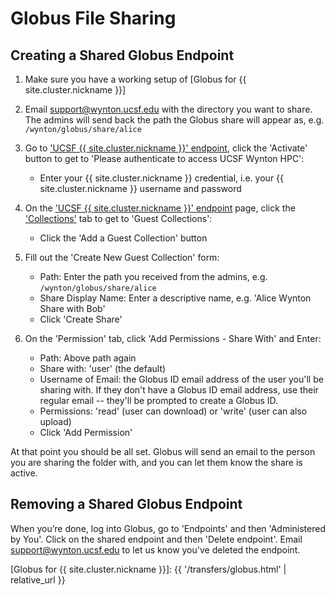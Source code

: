 # Globus File Sharing


## Creating a Shared Globus Endpoint

1. Make sure you have a working setup of [Globus for {{ site.cluster.nickname }}]

2. Email [support@wynton.ucsf.edu] with the directory you want to share.
   The admins will send back the path the Globus share will appear as, e.g. `/wynton/globus/share/alice`

3. Go to ['UCSF {{ site.cluster.nickname }}' endpoint], click the 'Activate' button to get to 'Please authenticate to access UCSF Wynton HPC':
   * Enter your {{ site.cluster.nickname }} credential, i.e. your {{ site.cluster.nickname }} username and password

3. On the ['UCSF {{ site.cluster.nickname }}' endpoint] page, click the ['Collections'] tab to get to 'Guest Collections':
   * Click the 'Add a Guest Collection' button

6. Fill out the 'Create New Guest Collection' form:
   * Path: Enter the path you received from the admins, e.g. `/wynton/globus/share/alice`
   * Share Display Name: Enter a descriptive name, e.g. 'Alice Wynton Share with Bob'
   * Click 'Create Share'
   
7. On the 'Permission' tab, click 'Add Permissions - Share With' and Enter:
   * Path: Above path again
   * Share with: 'user' (the default)
   * Username of Email: the Globus ID email address of the user you'll be sharing with.  If they don't have a Globus ID email address, use their regular email -- they'll be prompted to create a Globus ID.
   * Permissions: 'read' (user can download) or 'write' (user can also upload)
   * Click 'Add Permission'

At that point you should be all set.  Globus will send an email to the person you are sharing the folder with, and you can let them know the share is active.


## Removing a Shared Globus Endpoint

When you’re done, log into Globus, go to 'Endpoints' and then 'Administered by You'. Click on the shared endpoint and then 'Delete endpoint'.  Email [support@wynton.ucsf.edu] to let us know you've deleted the endpoint.


[support@wynton.ucsf.edu]: mailto:support@wynton.ucsf.edu

[Globus]: https://www.globus.org/
[Globus Connect Personal]: https://www.globus.org/globus-connect-personal
[Globus Connect Personal (GCP) endpoint]: https://app.globus.org/file-manager/gcp
['UCSF {{ site.cluster.nickname }}' endpoint]: https://app.globus.org/file-manager/collections/1dd9beaa-14b7-11eb-abe2-0213fe609573/overview
['Collections']: https://app.globus.org/file-manager/collections/1dd9beaa-14b7-11eb-abe2-0213fe609573/shares

[Globus for {{ site.cluster.nickname }}]: {{ '/transfers/globus.html' | relative_url }}
